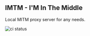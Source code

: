 ## IMTM - I'M In The Middle

Local MITM proxy server for any needs.

![ci status](https://github.com/xxdondi/imitm/actions/workflows/main.yml/badge.svg)
